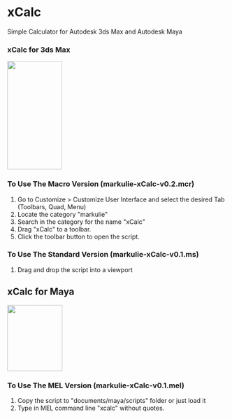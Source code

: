 # xCalc
Simple Calculator for Autodesk 3ds Max and Autodesk Maya

### xCalc for 3ds Max

<img width="125" height="248" src="https://github.com/markulie/xCalc/blob/master/demo_xCalc_3dsMax.png?raw=true">

### To Use The Macro Version (markulie-xCalc-v0.2.mcr)
1. Go to Customize > Customize User Interface and select the desired Tab (Toolbars, Quad, Menu)
2. Locate the category "markulie"
3. Search in the category for the name "xCalc"
4. Drag "xCalc" to a toolbar.
5. Click the toolbar button to open the script.

### To Use The Standard Version (markulie-xCalc-v0.1.ms)
1. Drag and drop the script into a viewport

## xCalc for Maya

<img width="126" height="151" src="https://github.com/markulie/xCalc/blob/master/demo_xCalc_Maya.png?raw=true">

### To Use The MEL Version (markulie-xCalc-v0.1.mel)
1. Copy the script to "documents/maya/scripts" folder or just load it
2. Type in MEL command line "xcalc" without quotes.
